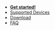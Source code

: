 * [**Get started!**](/installation/)
* [Supported Devices](http://blakadder.github.io/templates)
* [Download](http://thehackbox.org/tasmota/release/)
* [FAQ](/faq/)